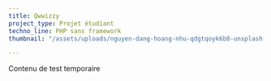 ```yaml
---
title: Qwwizzy
project_type: Projet étudiant
techno_line: PHP sans framework
thumbnail: "/assets/uploads/nguyen-dang-hoang-nhu-qdgtqoyk6b8-unsplash.jpeg"

---
```

Contenu de test temporaire